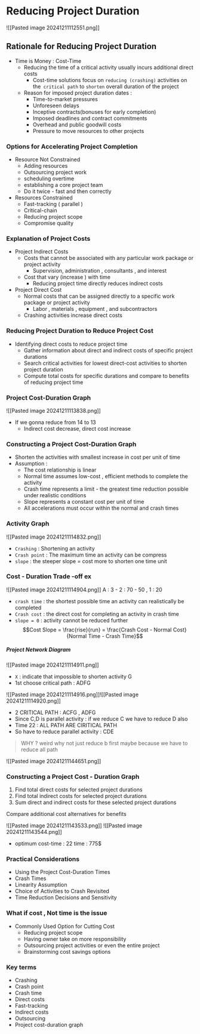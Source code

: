 # Reducing Project Duration


![[Pasted image 20241211112551.png]]

## Rationale for Reducing Project Duration

- Time is Money : Cost-Time 
	- Reducing the time of a critical activity usually incurs additional direct costs
		- Cost-time solutions focus on `reducing (crashing)` activities on the` critical path` to `shorten` overall duration of the project
	- Reason for imposed project duration dates : 
		- Time-to-market pressures
		- Unforeseen delays
		- Inceptive contracts(bonuses for early completion)
		- Imposed deadlines and contract commitments
		- Overhead and public goodwill costs
		- Pressure to move resources to other projects
### Options for Accelerating Project Completion
- Resource Not Constrained
	- Adding resources
	- Outsourcing project work
	- scheduling overtime
	- establishing a core project team
	- Do it twice - fast and then correctly
- Resources Constrained
	- Fast-tracking ( parallel )
	- Critical-chain
	- Reducing project scope
	- Compromise quality

### Explanation of Project Costs

- Project Indirect Costs
	- Costs that cannot be associated with any particular work package or project activity 
		- Supervision, administration , consultants , and interest
	- Cost that vary (increase ) with time
		- Reducing project time directly reduces indirect costs
- Project Direct Cost
	- Normal costs that can be assigned directly to a specific work package or project activity
		- Labor , materials , equipment , and subcontractors
	- Crashing activities increase direct costs

### Reducing Project Duration to Reduce Project Cost

- Identifying direct costs to reduce project time
	- Gather information about direct and indirect costs of specific project durations
	- Search critical activities for lowest direct-cost activities to shorten project duration
	- Compute total costs for specific durations and compare to benefits of reducing project time

### Project Cost-Duration Graph
![[Pasted image 20241211113838.png]]
 - If we gonna reduce from 14 to 13 
	 - Indirect cost decrease, direct cost increase
### Constructing a Project Cost-Duration Graph

- Shorten the activities with smallest increase in cost per unit of time
- Assumption : 
	- The cost relationship is linear
	- Normal time assumes low-cost , efficient methods to complete the activity
	- Crash time represents a limit - the greatest time reduction possible under realistic conditions
	- Slope represents a constant cost per unit of time
	- All accelerations must occur within the normal and crash times

### Activity Graph
![[Pasted image 20241211114832.png]]
- `Crashing` : Shortening an activity
- `Crash point` : The maximum time an activity can be compress
- `slope` : the steeper slope = cost more to shorten one time unit
### Cost - Duration Trade -off  ex
![[Pasted image 20241211114904.png]]
A : 3 - 2 : 70 - 50  , 1 : 20
- `crash time` : the shortest possible time an activity can realistically be completed
- `Crash cost` : the direct cost for completing an activity in crash time
- `slope = 0` : activity cannot be reduced further
$$Cost Slope = \frac{rise}{run} = \frac{Crash Cost - Normal Cost}{Normal Time - Crash Time}$$

##### Project Network Diagram

![[Pasted image 20241211114911.png]]
- `X` : indicate that impossible to shorten activity G
- 1st choose critical path : ADFG

![[Pasted image 20241211114916.png]]![[Pasted image 20241211114920.png]]


- 2 CRITICAL PATH : ACFG , ADFG
- Since C,D is parallel activity : if we reduce C we have to reduce D also
- Time 22 : ALL PATH ARE CIRITICAL PATH
- So have to reduce parallel activity : CDE  
> WHY ? weird why not just reduce b first
> maybe because we have to reduce all path

![[Pasted image 20241211144651.png]]

### Constructing a Project Cost - Duration Graph
1. Find total direct costs for selected project durations
2. Find total indirect costs for selected project durations
3. Sum direct and indirect costs for these selected project durations

Compare additional cost alternatives for benefits

![[Pasted image 20241211143533.png]]
![[Pasted image 20241211143544.png]]
- optimum cost-time : 22 time : 775$
### Practical Considerations
- Using the Project Cost-Duration Times
- Crash Times
- Linearity Assumption
- Choice of Activities to Crash Revisited
- Time Reduction Decisions and Sensitivity

### What if cost , Not time is the issue
- Commonly Used Option for Cutting Cost
	- Reducing project scope
	- Having owner take on more responsibility
	- Outsourcing project activities or even the entire project
	- Brainstorming cost savings options

### Key terms
- Crashing
- Crash point 
- Crash time
- Direct costs
- Fast-tracking
- Indirect costs
- Outsourcing
- Project cost-duration graph